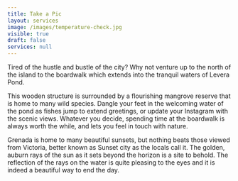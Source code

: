 ```yaml
---
title: Take a Pic
layout: services
image: /images/temperature-check.jpg
visible: true
draft: false
services: null
---
```


Tired of the hustle and bustle of the city? Why not venture up to the north of the island to the boardwalk which extends into the tranquil waters of Levera Pond.

This wooden structure is surrounded by a flourishing mangrove reserve that is home to many wild species. Dangle your feet in the welcoming water of the pond as fishes jump to extend greetings, or update your Instagram with the scenic views. Whatever you decide, spending time at the boardwalk is always worth the while, and lets you feel in touch with nature.

Grenada is home to many beautiful sunsets, but nothing beats those viewed from Victoria, better known as Sunset city as the locals call it. The golden, auburn rays of the sun as it sets beyond the horizon is a site to behold. The reflection of the rays on the water is quite pleasing to the eyes and it is indeed a beautiful way to end the day.
